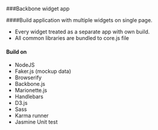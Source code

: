 ###Backbone widget app

####Build application with multiple widgets on single page.
* Every widget treated as a separate app with own build.
* All common libraries are bundled to core.js file

#### Build on
* NodeJS
* Faker.js (mockup data)
* Browserify
* Backbone.js
* Marionette.js
* Handlebars
* D3.js
* Sass
* Karma runner
* Jasmine Unit test

